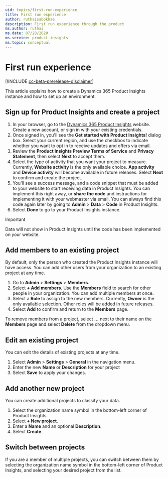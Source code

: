 ```yaml
---
uid: topics/first-run-experience
title: First run experience
author: ruthaisabokhae
description: First run experience through the product
ms.author: ruthai
ms.date: 07/28/2020
ms.service: product-insights
ms.topic: conceptual
---
```


# First run experience

[!INCLUDE [cc-beta-prerelease-disclaimer]( includes/cc-beta-prerelease-disclaimer.md)]

This article explains how to create a Dynamics 365 Product Insights instance and how to set up an environment.

## Sign up for Product Insights and create a project

1. In your browser, go to the [Dynamics 365 Product Insights](https://pi.dynamics.com/) website. Create a new account, or sign in with your existing credentials.
2. Once signed in, you'll see the **Get started with Product Insights!** dialog box. Select your current region, and use the checkbox to indicate whether you want to opt in to receive updates and offers via email.
3. Review the **Product Insights Preview Terms of Service** and **Privacy Statement**, then select **Next** to accept them.
4. Select the type of activity that you want your project to measure. Currently, **Website activity** is the only available choice. **App activity** and **Device activity** will become available in future releases. Select **Next** to confirm and create the project.
5. You'll see a success message, and a code snippet that must be added to your website to start receiving data in Product Insights. You can implement this right away, or **share the code** and instructions for implementing it with your webmaster via email. You can always find this code again later by going to **Admin** > **Data** > **Code** in Product Insights.
6. Select **Done** to go to your Product Insights instance.

> [!IMPORTANT]
> Data will not show in Product Insights until the code has been implemented on your website.

## Add members to an existing project

By default, only the person who created the Product Insights instance will have access. You can add other users from your organization to an existing project at any time.

1. Go to **Admin** > **Settings** > **Members**.
2. Select **+ Add members**. Use the **Members** field to search for other people in your organization. You can add multiple members at once.
3. Select a **Role** to assign to the new members. Currently, **Owner** is the only available selection. Other roles will be added in future releases.
4. Select **Add** to confirm and return to the **Members** page.

To remove members from a project, select **...** next to their name on the **Members** page and select **Delete** from the dropdown menu.

## Edit an existing project

You can edit the details of existing projects at any time.

1. Select **Admin** > **Settings** > **General** in the navigation menu.
1. Enter the new **Name** or **Description** for your project
1. Select **Save** to apply your changes.

## Add another new project

You can create additional projects to classify your data.

1. Select the organization name symbol in the bottom-left corner of Product Insights.
2. Select **+ New project**.
3. Enter a **Name** and an optional **Description**.
4. Select **Create**.

## Switch between projects

If you are a member of multiple projects, you can switch between them by selecting the organization name symbol in the bottom-left corner of Product Insights, and selecting your desired project from the list.
